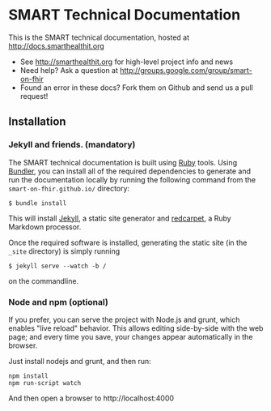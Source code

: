 
# SMART Technical Documentation


This is the SMART technical documentation, hosted at
<http://docs.smarthealthit.org>

- See <http://smarthealthit.org> for high-level project info and news
- Need help? Ask a question at <http://groups.google.com/group/smart-on-fhir>
- Found an error in these docs? Fork them on Github and send us a pull
  request!


## Installation
### Jekyll and friends. (mandatory)

The SMART technical documentation is built using
[Ruby](https://www.ruby-lang.org/) tools. Using [Bundler](http://bundler.io/),
you can install all of the required dependencies to generate and run the
documentation locally by running the following command from the
`smart-on-fhir.github.io/` directory:

    $ bundle install

This will install [Jekyll](https://github.com/mojombo/jekyll), a static site
generator and [redcarpet](https://github.com/vmg/redcarpet), a Ruby Markdown
processor.

Once the required software is installed, generating the static site (in
the `_site` directory) is simply running

    $ jekyll serve --watch -b /

on the commandline.


### Node and npm (optional)

If you prefer, you can serve the project with Node.js and grunt, which enables
"live reload" behavior. This allows editing side-by-side with the web page; and
every time you save, your changes appear automatically in the browser.

Just install nodejs and grunt, and then run:

```
npm install
npm run-script watch
```

And then open a browser to http://localhost:4000
